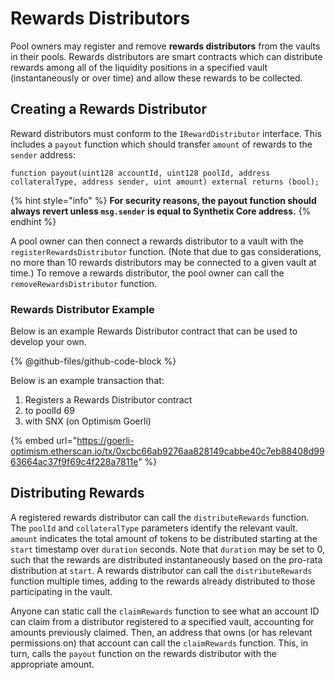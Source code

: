 # Rewards Distributors

Pool owners may register and remove **rewards distributors** from the vaults in their pools. Rewards distributors are smart contracts which can distribute rewards among all of the liquidity positions in a specified vault (instantaneously or over time) and allow these rewards to be collected.

## Creating a Rewards Distributor[​](https://snx-v3-docs.vercel.app/pools-markets/rewards#rewards-distributor) <a href="#rewards-distributor" id="rewards-distributor"></a>

Reward distributors must conform to the `IRewardDistributor` interface. This includes a `payout` function which should transfer `amount` of rewards to the `sender` address:

```
function payout(uint128 accountId, uint128 poolId, address collateralType, address sender, uint amount) external returns (bool);
```

{% hint style="info" %}
**For security reasons, the payout function should always revert unless `msg.sender` is equal to Synthetix Core address.**
{% endhint %}

A pool owner can then connect a rewards distributor to a vault with the `registerRewardsDistributor` function. (Note that due to gas considerations, no more than 10 rewards distributors may be connected to a given vault at time.) To remove a rewards distributor, the pool owner can call the `removeRewardsDistributor` function.

### Rewards Distributor Example

Below is an example Rewards Distributor contract that can be used to develop your own.

{% @github-files/github-code-block %}

Below is an example transaction that:

1. Registers a Rewards Distributor contract
2. to poolId 69
3. with SNX (on Optimism Goerli)

{% embed url="https://goerli-optimism.etherscan.io/tx/0xcbc66ab9276aa828149cabbe40c7eb88408d9963664ac37f9f69c4f228a7811e" %}

## Distributing Rewards <a href="#rewards-manager" id="rewards-manager"></a>

A registered rewards distributor can call the `distributeRewards` function. The `poolId` and `collateralType` parameters identify the relevant vault. `amount` indicates the total amount of tokens to be distributed starting at the `start` timestamp over `duration` seconds. Note that `duration` may be set to 0, such that the rewards are distributed instantaneously based on the pro-rata distribution at `start`. A rewards distributor can call the `distributeRewards` function multiple times, adding to the rewards already distributed to those participating in the vault.

Anyone can static call the `claimRewards` function to see what an account ID can claim from a distributor registered to a specified vault, accounting for amounts previously claimed. Then, an address that owns (or has relevant permissions on) that account can call the `claimRewards` function. This, in turn, calls the `payout` function on the rewards distributor with the appropriate amount.
